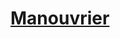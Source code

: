 ﻿---
!LinkItem
Link: background_manouvrier_hd.md
NameLink: <!--NameLink-->[Manouvrier](hd_background_manouvrier.md)<!--/NameLink-->
Id: backgrounds_hd.md#manouvrier
ParentLink: backgrounds_hd.md#historique
Name: Manouvrier
ParentName: Historique
Attributes:
  NameLink: '[Manouvrier](hd_background_manouvrier.md)'
  Markdown: >+
    # <!--NameLink-->[Manouvrier](hd_background_manouvrier.md)<!--/NameLink-->

AttributesDictionary: >+
  NameLink: '[Manouvrier](hd_background_manouvrier.md)'

  Markdown: >+

    # <!--NameLink-->[Manouvrier](hd_background_manouvrier.md)<!--/NameLink-->



---




# [Manouvrier](hd_background_manouvrier.md)



